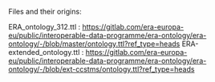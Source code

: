 Files and their origins:

ERA_ontology_312.ttl : 
https://gitlab.com/era-europa-eu/public/interoperable-data-programme/era-ontology/era-ontology/-/blob/master/ontology.ttl?ref_type=heads
ERA-extended_ontology.ttl : https://gitlab.com/era-europa-eu/public/interoperable-data-programme/era-ontology/era-ontology/-/blob/ext-ccstms/ontology.ttl?ref_type=heads
